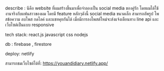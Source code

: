 describe : นีคือ website ที่ผมสร้างขึ้นมาเพื่อจำลองเป็น social media ของคู่รัก โดยผมได้ใช้งานจริงกับแฟนสาวของผม โดยมี feature หลักๆดังนี้
social media ขนาดเล็ก สามารถอัพรูป โพสข้อความ ลบโพส กดไลค์ และแชทคุยกันได้ เมื่อมีการลงโพสต์ใหม่จะส่งแจ้งเตือนทาง line api และเว็บไซต์เป็นแบบ responsive

tech stack: react.js javascript css nodejs 

db : firebase , firestore

deploy: netlify

สามารถชมเว็บไซต์ได้ที่: https://youandidiary.netlify.app/


